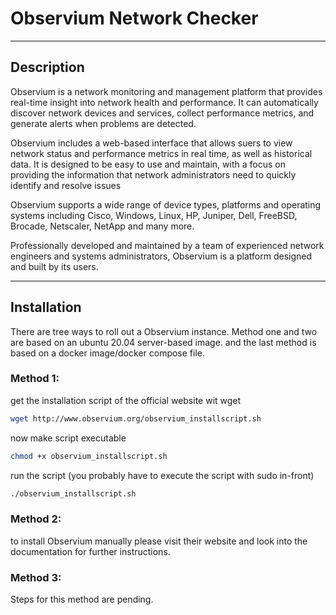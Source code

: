 # Observium Network Checker
___

## Description
Observium is a network monitoring and management platform that provides 
real-time insight into network health and performance. It can automatically 
discover network devices and services, collect performance metrics, and generate
alerts when problems are detected.

Observium includes a web-based interface that allows suers to view network 
status and performance metrics in real time, as well as historical data. It is 
designed to be easy to use and maintain, with a focus on providing the 
information that network administrators need to quickly identify and resolve 
issues

Observium supports a wide range of device types, platforms and operating systems
including Cisco, Windows, Linux, HP, Juniper, Dell, FreeBSD, Brocade, Netscaler,
NetApp and many more.

Professionally developed and maintained by a team of experienced network 
engineers and systems administrators, Observium is a platform designed and built
by its users.
___

## Installation

There are tree ways to roll out a Observium instance.
Method one and two are based on an ubuntu 20.04 server-based image. and the last
method is based on a docker image/docker compose file.

### Method 1:
get the installation script of the official website wit wget
```bash 
wget http://www.observium.org/observium_installscript.sh
```
now make script executable
```bash 
chmod +x observium_installscript.sh
```
run the script (you probably have to execute the script with sudo in-front)
```bash 
./observium_installscript.sh
```

### Method 2:
to install Observium manually please visit their website and look into 
the documentation for further instructions.

### Method 3:

Steps for this method are pending.
